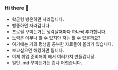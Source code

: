### Hi there 👋

- 왁굳형 뱅온하면 사라집니다.
- 뱅종하면 자러갑니다.
- 프로필 꾸미는거는 생각날때마다 하나씩 추가합니다.
- 노력은 아무나 할 수 있지만 저는 할 수 있을까요?
- 여기에는 거의 평생을 공부한 자료들이 올라가 있습니다.
- 보고싶으면 해킹하면 됩니다.
- 이제 취업 준비해야 해서 여러가지 만들겁니당.
- 일단 .md 꾸미는거는 겁나 어렵습니다. 

